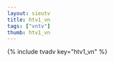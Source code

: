 ```yaml
--- 
layout: sieutv
title: htv1_vn
tags: ["vntv"]
thumb: htv1_vn
---
```

{% include tvadv key="htv1_vn" %}
